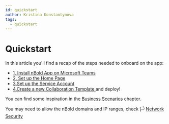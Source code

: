 ```yaml
---
id: quickstart
author: Kristina Konstantynova
tags:
  - quickstart
---
```

# Quickstart

In this article you'll find a recap of the steps needed to onboard on the app:
- [1. Install nBold App on Microsoft Teams](/quickstart/install-the-app)
- [2. Set up the Home Page](/quickstart/setup-the-home-page)
- [3.Set up the Service Account](/quickstart/setup-the-service-account)
- [4.Create a new Collaboration Template ](/collaboration-templates/create-a-new-collaboration-template) and deploy!

You can find some inspiration in the [Business Scenarios](/business-scenarios) chapter.

You may need to allow the nBold domains and IP ranges, check 🏳 [Network Security](/trust-center/network-security)